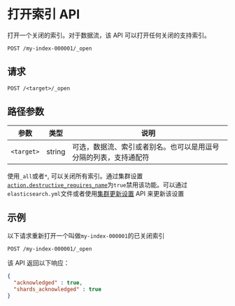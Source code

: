 # 打开索引 API
打开一个关闭的索引。对于数据流，该 API 可以打开任何关闭的支持索引。

```
POST /my-index-000001/_open
```

## 请求

`POST /<target>/_open`

## 路径参数

| 参数 | 类型 | 说明 |
| --- | --- | --- |
| `<target>` | string | 可选，数据流、索引或者别名。也可以是用逗号分隔的列表，支持通配符 |

使用`_all`或者`*`, 可以关闭所有索引。通过集群设置[`action.destructive_requires_name`][action-destructive-requires-name]为`true`禁用该功能。可以通过`elasticsearch.yml`文件或者使用[集群更新设置][cluster-update-settings] API 来更新该设置

## 示例
以下请求重新打开一个叫做`my-index-000001`的已关闭索引

```
POST /my-index-000001/_open
```

该 API 返回以下响应：

```json
{
  "acknowledged" : true,
  "shards_acknowledged" : true
}
```



[action-destructive-requires-name]: https://www.elastic.co/guide/en/elasticsearch/reference/7.15/index-management-settings.html#action-destructive-requires-name
[cluster-update-settings]: https://www.elastic.co/guide/en/elasticsearch/reference/7.15/cluster-update-settings.html
